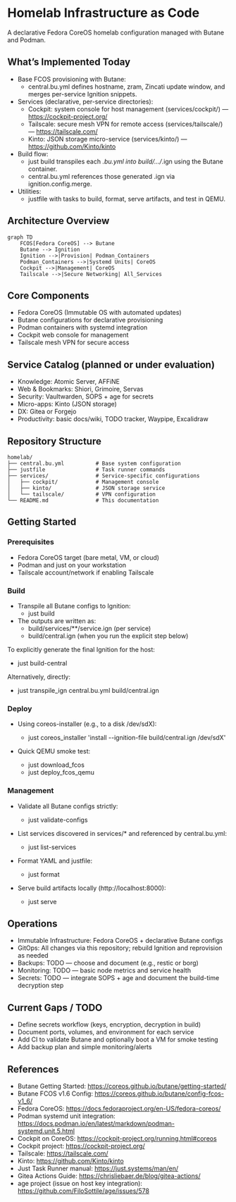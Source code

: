 # Homelab Infrastructure as Code

A declarative Fedora CoreOS homelab configuration managed with Butane and Podman.

## What’s Implemented Today

- Base FCOS provisioning with Butane:
  - central.bu.yml defines hostname, zram, Zincati update window, and merges per-service Ignition snippets.
- Services (declarative, per-service directories):
  - Cockpit: system console for host management (services/cockpit/) — https://cockpit-project.org/
  - Tailscale: secure mesh VPN for remote access (services/tailscale/) — https://tailscale.com/
  - Kinto: JSON storage micro-service (services/kinto/) — https://github.com/Kinto/kinto
- Build flow:
  - just build transpiles each *.bu.yml into build/.../*.ign using the Butane container.
  - central.bu.yml references those generated .ign via ignition.config.merge.
- Utilities:
  - justfile with tasks to build, format, serve artifacts, and test in QEMU.

## Architecture Overview

```mermaid
graph TD
    FCOS[Fedora CoreOS] --> Butane
    Butane --> Ignition
    Ignition -->|Provision| Podman_Containers
    Podman_Containers -->|Systemd Units| CoreOS
    Cockpit -->|Management| CoreOS
    Tailscale -->|Secure Networking| All_Services
```

## Core Components

- Fedora CoreOS (Immutable OS with automated updates)
- Butane configurations for declarative provisioning
- Podman containers with systemd integration
- Cockpit web console for management
- Tailscale mesh VPN for secure access

## Service Catalog (planned or under evaluation)

- Knowledge: Atomic Server, AFFiNE
- Web & Bookmarks: Shiori, Grimoire, Servas
- Security: Vaultwarden, SOPS + age for secrets
- Micro-apps: Kinto (JSON storage)
- DX: Gitea or Forgejo
- Productivity: basic docs/wiki, TODO tracker, Waypipe, Excalidraw

## Repository Structure

```
homelab/
├── central.bu.yml          # Base system configuration
├── justfile                # Task runner commands
├── services/               # Service-specific configurations
│   ├── cockpit/            # Management console
│   ├── kinto/              # JSON storage service
│   └── tailscale/          # VPN configuration
└── README.md               # This documentation
```

## Getting Started

### Prerequisites
- Fedora CoreOS target (bare metal, VM, or cloud)
- Podman and just on your workstation
- Tailscale account/network if enabling Tailscale

### Build
- Transpile all Butane configs to Ignition:
  - just build
- The outputs are written as:
  - build/services/**/service.ign (per service)
  - build/central.ign (when you run the explicit step below)

To explicitly generate the final Ignition for the host:
- just build-central

Alternatively, directly:
- just transpile_ign central.bu.yml build/central.ign

### Deploy

- Using coreos-installer (e.g., to a disk /dev/sdX):
  - just coreos_installer 'install --ignition-file build/central.ign /dev/sdX'

- Quick QEMU smoke test:
  - just download_fcos
  - just deploy_fcos_qemu

### Management

- Validate all Butane configs strictly:
  - just validate-configs

- List services discovered in services/* and referenced by central.bu.yml:
  - just list-services

- Format YAML and justfile:
  - just format

- Serve build artifacts locally (http://localhost:8000):
  - just serve

## Operations

- Immutable Infrastructure: Fedora CoreOS + declarative Butane configs
- GitOps: All changes via this repository; rebuild Ignition and reprovision as needed
- Backups: TODO — choose and document (e.g., restic or borg)
- Monitoring: TODO — basic node metrics and service health
- Secrets: TODO — integrate SOPS + age and document the build-time decryption step

## Current Gaps / TODO

- Define secrets workflow (keys, encryption, decryption in build)
- Document ports, volumes, and environment for each service
- Add CI to validate Butane and optionally boot a VM for smoke testing
- Add backup plan and simple monitoring/alerts

## References

- Butane Getting Started: https://coreos.github.io/butane/getting-started/
- Butane FCOS v1.6 Config: https://coreos.github.io/butane/config-fcos-v1_6/
- Fedora CoreOS: https://docs.fedoraproject.org/en-US/fedora-coreos/
- Podman systemd unit integration: https://docs.podman.io/en/latest/markdown/podman-systemd.unit.5.html
- Cockpit on CoreOS: https://cockpit-project.org/running.html#coreos
- Cockpit project: https://cockpit-project.org/
- Tailscale: https://tailscale.com/
- Kinto: https://github.com/Kinto/kinto
- Just Task Runner manual: https://just.systems/man/en/
- Gitea Actions Guide: https://chrisliebaer.de/blog/gitea-actions/
- age project (issue on host key integration): https://github.com/FiloSottile/age/issues/578
